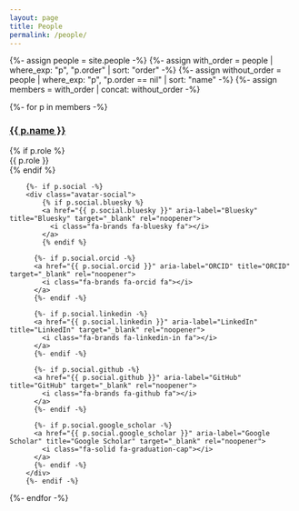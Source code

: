 ```yaml
---
layout: page
title: People
permalink: /people/
---
```


<div class="people-grid">

{%- assign people = site.people -%}
{%- assign with_order = people | where_exp: "p", "p.order" | sort: "order" -%}
{%- assign without_order = people | where_exp: "p", "p.order == nil" | sort: "name" -%}
{%- assign members = with_order | concat: without_order -%}

{%- for p in members -%}
<article class="person-card">
  <a class="person-photo" href="{{ p.url | relative_url }}" {% if p.photo %}style="background-image:url('{{ p.photo | relative_url }}');"{% endif %} aria-label="{{ p.name }}"></a>

  <h3 class="person-name"><a href="{{ p.url | relative_url }}">{{ p.name }}</a></h3>
  {% if p.role %}<div class="person-role">{{ p.role }}</div>{% endif %}

        {%- if p.social -%}
        <div class="avatar-social">
            {% if p.social.bluesky %}
            <a href="{{ p.social.bluesky }}" aria-label="Bluesky" title="Bluesky" target="_blank" rel="noopener">
              <i class="fa-brands fa-bluesky fa"></i>
            </a>
            {% endif %}

          {%- if p.social.orcid -%}
          <a href="{{ p.social.orcid }}" aria-label="ORCID" title="ORCID" target="_blank" rel="noopener">
            <i class="fa-brands fa-orcid fa"></i>
          </a>
          {%- endif -%}

          {%- if p.social.linkedin -%}
          <a href="{{ p.social.linkedin }}" aria-label="LinkedIn" title="LinkedIn" target="_blank" rel="noopener">
            <i class="fa-brands fa-linkedin-in fa"></i>
          </a>
          {%- endif -%}

          {%- if p.social.github -%}
          <a href="{{ p.social.github }}" aria-label="GitHub" title="GitHub" target="_blank" rel="noopener">
            <i class="fa-brands fa-github fa"></i>
          </a>
          {%- endif -%}

          {%- if p.social.google_scholar -%}
          <a href="{{ p.social.google_scholar }}" aria-label="Google Scholar" title="Google Scholar" target="_blank" rel="noopener">
            <i class="fa-solid fa-graduation-cap"></i>
          </a>
          {%- endif -%}
        </div>
        {%- endif -%}
</article>
{%- endfor -%}
</div>
